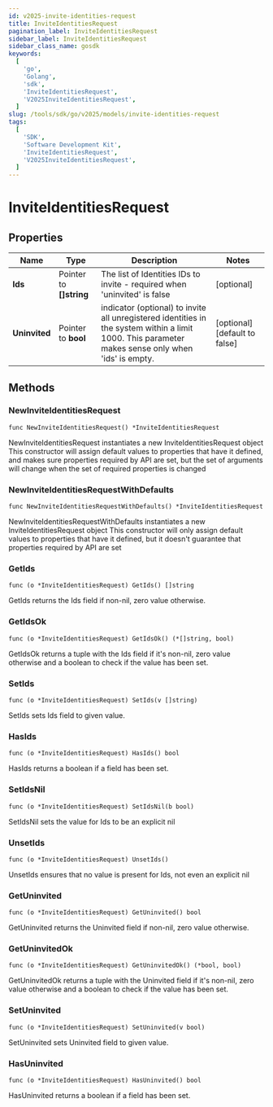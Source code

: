 ```yaml
---
id: v2025-invite-identities-request
title: InviteIdentitiesRequest
pagination_label: InviteIdentitiesRequest
sidebar_label: InviteIdentitiesRequest
sidebar_class_name: gosdk
keywords:
  [
    'go',
    'Golang',
    'sdk',
    'InviteIdentitiesRequest',
    'V2025InviteIdentitiesRequest',
  ]
slug: /tools/sdk/go/v2025/models/invite-identities-request
tags:
  [
    'SDK',
    'Software Development Kit',
    'InviteIdentitiesRequest',
    'V2025InviteIdentitiesRequest',
  ]
---
```


# InviteIdentitiesRequest

## Properties

| Name | Type | Description | Notes |
| --- | --- | --- | --- |
| **Ids** | Pointer to **[]string** | The list of Identities IDs to invite - required when 'uninvited' is false | [optional] |
| **Uninvited** | Pointer to **bool** | indicator (optional) to invite all unregistered identities in the system within a limit 1000. This parameter makes sense only when 'ids' is empty. | [optional] [default to false] |

## Methods

### NewInviteIdentitiesRequest

`func NewInviteIdentitiesRequest() *InviteIdentitiesRequest`

NewInviteIdentitiesRequest instantiates a new InviteIdentitiesRequest object This constructor will assign default values to properties that have it defined, and makes sure properties required by API are set, but the set of arguments will change when the set of required properties is changed

### NewInviteIdentitiesRequestWithDefaults

`func NewInviteIdentitiesRequestWithDefaults() *InviteIdentitiesRequest`

NewInviteIdentitiesRequestWithDefaults instantiates a new InviteIdentitiesRequest object This constructor will only assign default values to properties that have it defined, but it doesn't guarantee that properties required by API are set

### GetIds

`func (o *InviteIdentitiesRequest) GetIds() []string`

GetIds returns the Ids field if non-nil, zero value otherwise.

### GetIdsOk

`func (o *InviteIdentitiesRequest) GetIdsOk() (*[]string, bool)`

GetIdsOk returns a tuple with the Ids field if it's non-nil, zero value otherwise and a boolean to check if the value has been set.

### SetIds

`func (o *InviteIdentitiesRequest) SetIds(v []string)`

SetIds sets Ids field to given value.

### HasIds

`func (o *InviteIdentitiesRequest) HasIds() bool`

HasIds returns a boolean if a field has been set.

### SetIdsNil

`func (o *InviteIdentitiesRequest) SetIdsNil(b bool)`

SetIdsNil sets the value for Ids to be an explicit nil

### UnsetIds

`func (o *InviteIdentitiesRequest) UnsetIds()`

UnsetIds ensures that no value is present for Ids, not even an explicit nil

### GetUninvited

`func (o *InviteIdentitiesRequest) GetUninvited() bool`

GetUninvited returns the Uninvited field if non-nil, zero value otherwise.

### GetUninvitedOk

`func (o *InviteIdentitiesRequest) GetUninvitedOk() (*bool, bool)`

GetUninvitedOk returns a tuple with the Uninvited field if it's non-nil, zero value otherwise and a boolean to check if the value has been set.

### SetUninvited

`func (o *InviteIdentitiesRequest) SetUninvited(v bool)`

SetUninvited sets Uninvited field to given value.

### HasUninvited

`func (o *InviteIdentitiesRequest) HasUninvited() bool`

HasUninvited returns a boolean if a field has been set.
